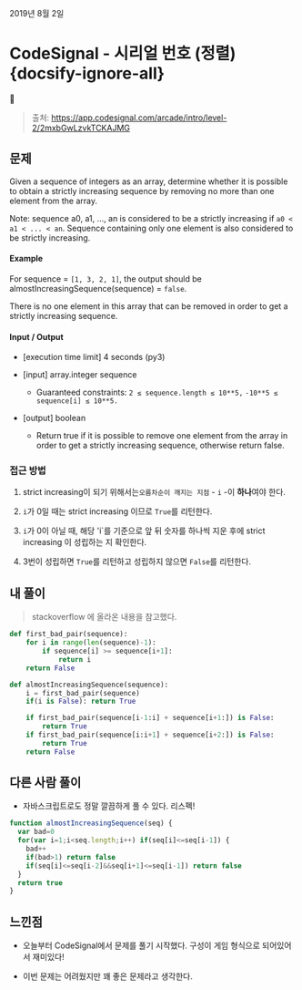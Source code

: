 2019년 8월 2일

# CodeSignal  - 시리얼 번호 (정렬) {docsify-ignore-all}

> 출처: https://app.codesignal.com/arcade/intro/level-2/2mxbGwLzvkTCKAJMG

## 문제

Given a sequence of integers as an array, determine whether it is possible to obtain a strictly increasing sequence by removing no more than one element from the array.

Note: sequence a0, a1, ..., an is considered to be a strictly increasing if `a0 < a1 < ... < an`. Sequence containing only one element is also considered to be strictly increasing.

#### Example

For sequence = `[1, 3, 2, 1]`, the output should be
almostIncreasingSequence(sequence) = `false`.

There is no one element in this array that can be removed in order to get a strictly increasing sequence.

#### Input / Output

- [execution time limit] 4 seconds (py3)

- [input] array.integer sequence

    - Guaranteed constraints:
    `2 ≤ sequence.length ≤ 10**5,`
    `-10**5 ≤ sequence[i] ≤ 10**5.`

- [output] boolean

    - Return true if it is possible to remove one element from the array in order to get a strictly increasing sequence, otherwise return false.

### 접근 방법

1. strict increasing이 되기 위해서는`오름차순이 깨지는 지점` - `i` -이 **하나**여야 한다.

2. `i`가 0일 때는 strict increasing 이므로 `True`를 리턴한다.

3. `i`가 0이 아닐 때, 해당 'i`를 기준으로 앞 뒤 숫자를 하나씩 지운 후에 strict increasing 이 성립하는 지 확인한다.

4. 3번이 성립하면 `True`를 리턴하고 성립하지 않으면 `False`를 리턴한다.

## 내 풀이

> stackoverflow 에 올라온 내용을 참고했다.

```python
def first_bad_pair(sequence):
    for i in range(len(sequence)-1):
        if sequence[i] >= sequence[i+1]:
            return i
    return False

def almostIncreasingSequence(sequence):
    i = first_bad_pair(sequence)
    if(i is False): return True

    if first_bad_pair(sequence[i-1:i] + sequence[i+1:]) is False:
        return True
    if first_bad_pair(sequence[i:i+1] + sequence[i+2:]) is False:
        return True
    return False
```

## 다른 사람 풀이

- 자바스크립트로도 정말 깔끔하게 풀 수 있다. 리스펙!

```javascript
function almostIncreasingSequence(seq) {
  var bad=0
  for(var i=1;i<seq.length;i++) if(seq[i]<=seq[i-1]) {
    bad++
    if(bad>1) return false
    if(seq[i]<=seq[i-2]&&seq[i+1]<=seq[i-1]) return false
  }
  return true
}
```

## 느낀점

- 오늘부터 CodeSignal에서 문제를 풀기 시작했다. 구성이 게임 형식으로 되어있어서 재미있다!

- 이번 문제는 어려웠지만 꽤 좋은 문제라고 생각한다.
